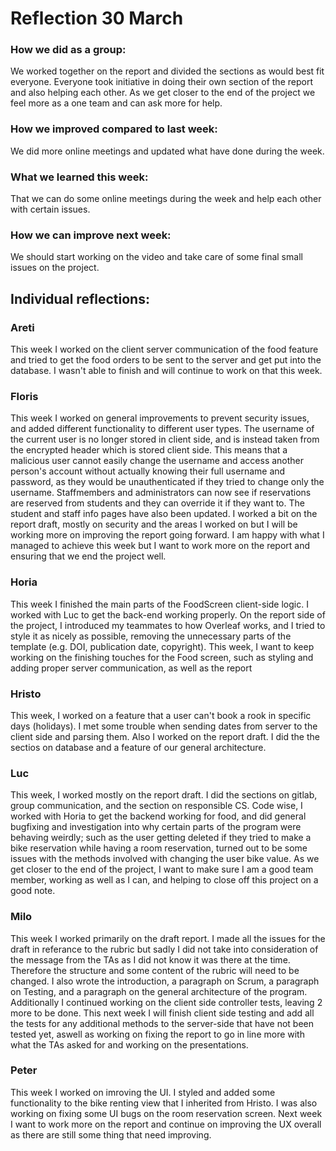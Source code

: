 # Reflection 30 March

### How we did as a group: 
We worked together on the report and divided the sections as would best fit everyone. 
Everyone took initiative in doing their own section of the report and also helping each other.
As we get closer to the end of the project we feel more as a one team and can ask more for help.

### How we improved compared to last week:
We did more online meetings and updated what have done during the week.

### What we learned this week:
That we can do some online meetings during the week and help each other with certain issues.

### How we can improve next week:
We should start working on the video and take care of some final small issues on the project.

Individual reflections:
---

### Areti
This week I worked on the client server communication of the food feature and tried to get the food 
orders to be sent to the server and get put into the database. I wasn't able to finish and will 
continue to work on that this week. 

### Floris
This week I worked on general improvements to prevent security issues, and added different functionality
to different user types. The username of the current user is no longer stored in client side, and is instead
taken from the encrypted header which is stored client side. This means that a malicious user cannot easily 
change the username and access another person's account without actually knowing their full username and password,
as they would be unauthenticated if they tried to change only the username. Staffmembers and administrators can now 
see if reservations are reserved from students and they can override it if they want to. The student and staff
info pages have also been updated. I worked a bit on the report draft, mostly on security and the areas I 
worked on but I will be working more on improving the report going forward. I am happy with what I managed
to achieve this week but I want to work more on the report and ensuring that we end the project well.

### Horia
This week I finished the main parts of the FoodScreen client-side logic. I worked with Luc to get the back-end working
properly. On the report side of the project, I introduced my teammates to how Overleaf works, and I tried to style it as
nicely as possible, removing the unnecessary parts of the template (e.g. DOI, publication date, copyright). This week, I want
to keep working on the finishing touches for the Food screen, such as styling and adding proper server communication, as well as the 
report

### Hristo
This week, I worked on a feature that a user can't book a rook in specific days (holidays). I met some trouble when sending dates
from server to the client side and parsing them. Also I worked on the report draft. I did the the sectios on database and a feature
of our general architecture. 


### Luc
This week, I worked mostly on the report draft. I did the sections on gitlab, group communication,
and the section on responsible CS. Code wise, I worked with Horia to get the backend working for 
food, and did general bugfixing and investigation into why certain parts of the program were behaving
weirdly; such as the user getting deleted if they tried to make a bike reservation while having a room
reservation, turned out to be some issues with the methods involved with changing the user bike value. 
As we get closer to the end of the project, I want to make sure I am a good team member, working as well
as I can, and helping to close off this project on a good note.

### Milo
This week I worked primarily on the draft report. I made all the issues for the draft in referance to the
rubric but sadly I did not take into consideration of the message from the TAs as I did not know it was there 
at the time. Therefore the structure and some content of the rubric will need to be changed. I also wrote the 
introduction, a paragraph on Scrum, a paragraph on Testing, and a paragraph on the general architecture of the
program. Additionally I continued working on the client side controller tests, leaving 2 more to be done. This
next week I will finish client side testing and add all the tests for any additional methods to the server-side
that have not been tested yet, aswell as working on fixing the report to go in line more with what the TAs asked
for and working on the presentations. 

### Peter
This week I worked on imroving the UI. I styled and added some functionality to the bike renting view that I
inherited from Hristo. I was also working on fixing some UI bugs on the room reservation screen. Next week I 
want to work more on the report and continue on improving the UX overall as there are still some thing that 
need improving.
